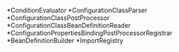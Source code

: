 *ConditionEvaluator
*ConfigurationClassParser
*ConfigurationClassPostProcessor
*ConfigurationClassBeanDefinitionReader
*ConfigurationPropertiesBindingPostProcessorRegistrar
*BeanDefinitionBuilder
*ImportRegistry
